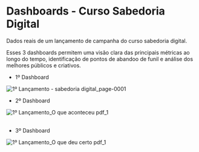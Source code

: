 # Dashboards - Curso Sabedoria Digital

Dados reais de um lançamento de campanha do curso sabedoria digital. 

Esses 3 dashboards permitem uma visão clara das principais métricas ao longo do tempo, identificação de pontos de abandoo de funil e análise dos melhores públicos e criativos. 

* 1º Dashboard </br>

![1º Lançamento - sabedoria digital_page-0001](https://github.com/JorgeFerreira09/3-Dashboards-Facebook-Ads/assets/106722825/53c6c705-5ae3-40a9-ac92-d2d29c4d7440)
</br>

* 2º Dashboard </br>

![1º Lançamento_O que aconteceu  pdf_1](https://github.com/JorgeFerreira09/3-Dashboards-Facebook-Ads/assets/106722825/ef2d8013-2f9c-4ca2-9129-b03c840da7db) 
</br> </br>

* 3º Dashboard </br>

![1º Lançamento_O que deu certo pdf_1](https://github.com/JorgeFerreira09/3-Dashboards-Facebook-Ads/assets/106722825/244fbb10-2379-40da-a74b-c98cf41bdef5)
